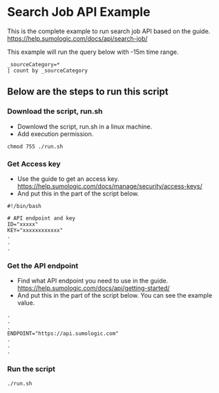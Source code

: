 # Search Job API Example

This is the complete example to run search job API based on the guide. https://help.sumologic.com/docs/api/search-job/

This example will run the query below with -15m time range.
```
_sourceCategory=*
| count by _sourceCategory
```

## Below are the steps to run this script

### Download the script, run.sh
* Downlowd the script, run.sh in a linux machine.
* Add execution permission.
```
chmod 755 ./run.sh
```

### Get Access key
* Use the guide to get an access key. https://help.sumologic.com/docs/manage/security/access-keys/
* And put this in the part of the script below.
```
#!/bin/bash

# API endpoint and key
ID="xxxxx"
KEY="xxxxxxxxxxxx"
.
.
.
```

### Get the API endpoint
* Find what API endpoint you need to use in the guide. https://help.sumologic.com/docs/api/getting-started/
* And put this in the part of the script below. You can see the example value.
```
.
.
.
ENDPOINT="https://api.sumologic.com" 
.
.
.
```

### Run the script
```
./run.sh
```

